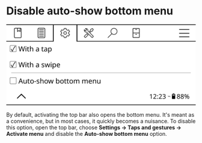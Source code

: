 # Disable auto-show bottom menu

![](img/auto-show-bottom-menu.png)

By default, activating the top bar also opens the bottom menu. It's meant as a convenience, but in most cases, it quickly becomes a nuisance. To disable this option, open the top bar, choose **Settings -> Taps and gestures -> Activate menu** and disable the **Auto-show bottom menu** option.